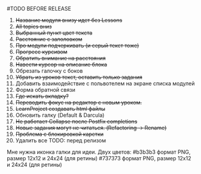 #TODO BEFORE RELEASE
1. ~~Название модуля внизу идет без Lessons~~
2. ~~All topics вниз~~
3. ~~Выбранный пункт цвет текста~~
4. ~~Расстояние с залоловком~~
5. ~~Про модули подчеркивать (и серый текст тоже)~~
6. ~~Прогресс курсивом~~
7. ~~Обратить внимание на расстояния~~
8. ~~Навести курсор на описание блока~~
9. Обрезать галочку с боков
10. ~~Убрать из уроков текст, оставить только задания~~
11. Добавить взаимодействие с польвотелем на экране списка модулей
12. Форма обратной связи
13. ~~Где искать вкладку?~~
14. ~~Переводить фокус на редактор с новым уроком.~~
15. ~~LearnProject создавать html файлы~~
16. Обновить галку (Default & Darcula)
17. ~~Не работает Collapse после Postfix completions~~
18. ~~Новые задания могут не читаться. (Refactoring -> Rename)~~
19. ~~Проблема с блокировкой каретки~~
20. Удалить все TODO: перед релизом

Мне нужна иконка галки для идеи. Двух цветов:
#b3b3b3 формат PNG, размер 12x12 и 24х24 (для ретины)
#737373 формат PNG, размер 12x12 и 24х24 (для ретины)

